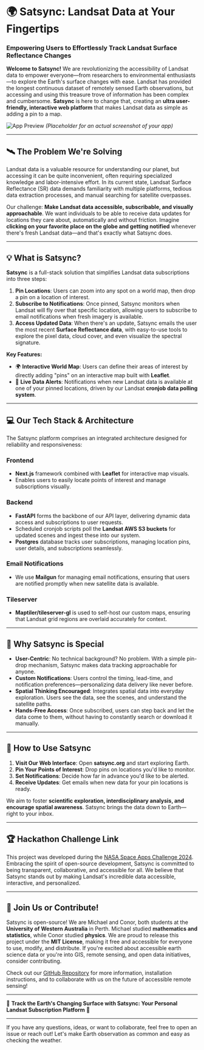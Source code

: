 # 🌍 Satsync: Landsat Data at Your Fingertips

### Empowering Users to Effortlessly Track Landsat Surface Reflectance Changes

**Welcome to Satsync!** We are revolutionizing the accessibility of Landsat data to empower everyone—from researchers to environmental enthusiasts—to explore the Earth's surface changes with ease. Landsat has provided the longest continuous dataset of remotely sensed Earth observations, but accessing and using this treasure trove of information has been complex and cumbersome. **Satsync** is here to change that, creating an **ultra user-friendly, interactive web platform** that makes Landsat data as simple as adding a pin to a map.

![App Preview](https://github.com/yourproject/satsync/assets/preview_image) *(Placeholder for an actual screenshot of your app)*

---

## 🛰️ The Problem We're Solving

Landsat data is a valuable resource for understanding our planet, but accessing it can be quite inconvenient, often requiring specialized knowledge and labor-intensive effort. In its current state, Landsat Surface Reflectance (SR) data demands familiarity with multiple platforms, tedious data extraction processes, and manual searching for satellite overpasses.

Our challenge: **Make Landsat data accessible, subscribable, and visually approachable**. We want individuals to be able to receive data updates for locations they care about, automatically and without friction. Imagine **clicking on your favorite place on the globe and getting notified** whenever there's fresh Landsat data—and that's exactly what Satsync does.

---

## 💡 What is Satsync?

**Satsync** is a full-stack solution that simplifies Landsat data subscriptions into three steps:

1. **Pin Locations**: Users can zoom into any spot on a world map, then drop a pin on a location of interest.
2. **Subscribe to Notifications**: Once pinned, Satsync monitors when Landsat will fly over that specific location, allowing users to subscribe to email notifications when fresh imagery is available.
3. **Access Updated Data**: When there's an update, Satsync emails the user the most recent **Surface Reflectance data**, with easy-to-use tools to explore the pixel data, cloud cover, and even visualize the spectral signature.

**Key Features:**

- 🌍 **Interactive World Map**: Users can define their areas of interest by directly adding "pins" on an interactive map built with **Leaflet**.
- 📅 **Live Data Alerts**: Notifications when new Landsat data is available at one of your pinned locations, driven by our Landsat **cronjob data polling system**.

---

## 💻 Our Tech Stack & Architecture

The Satsync platform comprises an integrated architecture designed for reliability and responsiveness:

### Frontend
- **Next.js** framework combined with **Leaflet** for interactive map visuals.
- Enables users to easily locate points of interest and manage subscriptions visually.

### Backend
- **FastAPI** forms the backbone of our API layer, delivering dynamic data access and subscriptions to user requests.
- Scheduled cronjob scripts poll the **Landsat AWS S3 buckets** for updated scenes and ingest these into our system.
- **Postgres** database tracks user subscriptions, managing location pins, user details, and subscriptions seamlessly.

### Email Notifications
- We use **Mailgun** for managing email notifications, ensuring that users are notified promptly when new satellite data is available.

### Tileserver
- **Maptiler/tileserver-gl** is used to self-host our custom maps, ensuring that Landsat grid regions are overlaid accurately for context.

---

## 🌟 Why Satsync is Special

- **User-Centric**: No technical background? No problem. With a simple pin-drop mechanism, Satsync makes data tracking approachable for anyone.
- **Custom Notifications**: Users control the timing, lead-time, and notification preferences—personalizing data delivery like never before.
- **Spatial Thinking Encouraged**: Integrates spatial data into everyday exploration. Users see the data, see the scenes, and understand the satellite paths.
- **Hands-Free Access**: Once subscribed, users can step back and let the data come to them, without having to constantly search or download it manually.

---

## 🚀 How to Use Satsync

1. **Visit Our Web Interface**: Open **satsync.org** and start exploring Earth.
2. **Pin Your Points of Interest**: Drop pins on locations you'd like to monitor.
3. **Set Notifications**: Decide how far in advance you'd like to be alerted.
4. **Receive Updates**: Get emails when new data for your pin locations is ready.

We aim to foster **scientific exploration, interdisciplinary analysis, and encourage spatial awareness**. Satsync brings the data down to Earth—right to your inbox.

---

## 🏆 Hackathon Challenge Link

This project was developed during the [NASA Space Apps Challenge 2024](https://www.spaceappschallenge.org/nasa-space-apps-2024/challenges/landsat-reflectance-data-on-the-fly-and-at-your-fingertips/). Embracing the spirit of open-source development, Satsync is committed to being transparent, collaborative, and accessible for all. We believe that Satsync stands out by making Landsat's incredible data accessible, interactive, and personalized.

---

## 🤝 Join Us or Contribute!

Satsync is open-source! We are Michael and Conor, both students at the **University of Western Australia** in Perth. Michael studied **mathematics and statistics**, while Conor studied **physics**. We are proud to release this project under the **MIT License**, making it free and accessible for everyone to use, modify, and distribute. If you're excited about accessible earth science data or you're into GIS, remote sensing, and open data initiatives, consider contributing.

Check out our [GitHub Repository](https://github.com/yourproject/satsync) for more information, installation instructions, and to collaborate with us on the future of accessible remote sensing!

---

🌌 **Track the Earth's Changing Surface with Satsync: Your Personal Landsat Subscription Platform** 🌌

---

If you have any questions, ideas, or want to collaborate, feel free to open an issue or reach out! Let's make Earth observation as common and easy as checking the weather.
